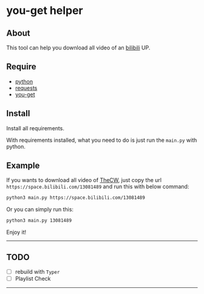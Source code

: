 # you-get helper

## About

This tool can help you download all video of an [bilibili][bilibili] UP.

## Require

- [python][python]
- [requests][requests]
- [you-get][you-get]

## Install

Install all requirements.

With requirements installed, what you need to do is just run the `main.py` with python.

## Example

If you wants to download all video of [TheCW][thecw], just copy the url `https://space.bilibili.com/13081489` and run this with below command:

```bash
python3 main.py https://space.bilibili.com/13081489
```

Or you can simply run this:

```bash
python3 main.py 13081489
```

Enjoy it!

---

## TODO

- [ ] rebuild with `Typer`
- [ ] Playlist Check

---

[bilibili]: https://www.bilibili.com/
[python]: https://www.python.org/
[requests]: https://pypi.org/project/requests/
[you-get]: https://pypi.org/project/you-get/
[thecw]: https://space.bilibili.com/13081489
